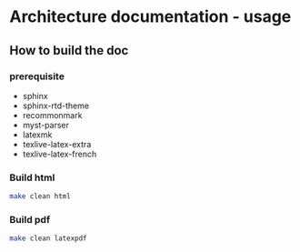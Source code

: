 # Architecture documentation - usage

## How to build the doc

### prerequisite

* sphinx
* sphinx-rtd-theme
* recommonmark
* myst-parser
* latexmk
* texlive-latex-extra
* texlive-latex-french

### Build html

```bash
make clean html
```

### Build pdf

```bash
make clean latexpdf
```
